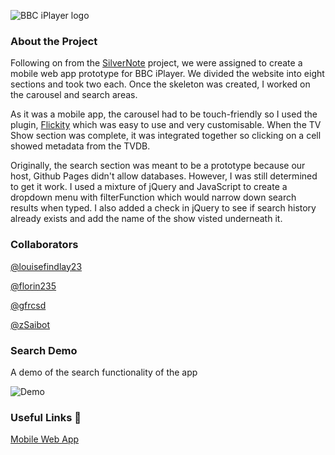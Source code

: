 ![BBC iPlayer logo](https://upload.wikimedia.org/wikipedia/en/0/05/BBC_iPlayer_logo.svg)

### About the Project

Following on from the [SilverNote](https://github.com/louisefindlay23/silvernote) project, we were assigned to create a mobile web app prototype for BBC iPlayer. We divided the website into eight sections and took two each. Once the skeleton was created, I worked on the carousel and search areas.

As it was a mobile app, the carousel had to be touch-friendly so I used the plugin, [Flickity](https://flickity.metafizzy.co) which was easy to use and very customisable. When the TV Show section was complete, it was integrated together so clicking on a cell showed metadata from the TVDB.

Originally, the search section was meant to be a prototype because our host, Github Pages didn't allow databases. However, I was still determined to get it work. I used a mixture of jQuery and JavaScript to create a dropdown menu with filterFunction which would narrow down search results when typed. I also added a check in jQuery to see if search history already exists and add the name of the show visted underneath it.

### Collaborators

[@louisefindlay23](https://github.com/louisefindlay23)

[@florin235](https://github.com/Florin235)

[@gfrcsd](https://github.com/gfrcsd)

[@zSaibot](https://github.com/zSaibot)

### Search Demo

A demo of the search functionality of the app

![Demo](https://media.giphy.com/media/ThqJLK4AVJbm1uUwgq/giphy.gif)

### Useful Links  :link:

[Mobile Web App](https://projects.louisefindlay.com/bbc-iplayer)
